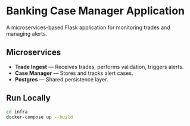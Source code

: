 # Banking Case Manager Application

A microservices-based Flask application for monitoring trades and managing alerts.

## Microservices
- **Trade Ingest** — Receives trades, performs validation, triggers alerts.
- **Case Manager** — Stores and tracks alert cases.
- **Postgres** — Shared persistence layer.

## Run Locally
```bash
cd infra
docker-compose up --build
